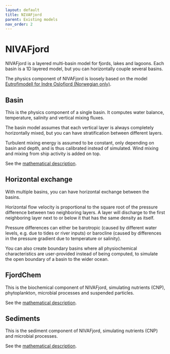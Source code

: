 ```yaml
---
layout: default
title: NIVAFjord
parent: Existing models
nav_order: 2
---
```


# NIVAFjord

NIVAFjord is a layered multi-basin model for fjords, lakes and lagoons. Each basin is a 1D layered model, but you can horizontally couple several basins.

The physics component of NIVAFjord is loosely based on the model [Eutrofimodell for Indre Oslofjord (Norwegian only)](https://niva.brage.unit.no/niva-xmlui/handle/11250/207887).

## Basin

This is the physics component of a single basin. It computes water balance, temperature, salinity and vertical mixing fluxes.

The basin model assumes that each vertical layer is always completely horizontally mixed, but you can have stratification between different layers.

Turbulent mixing energy is assumed to be constant, only depending on basin and depth, and is thus calibrated instead of simulated. Wind mixing and mixing from ship activity is added on top.

See the [mathematical description](autogen/nivafjord.html#nivafjord-basin).

## Horizontal exchange

With multiple basins, you can have horizontal exchange between the basins.

Horizontal flow velocity is proportional to the square root of the pressure difference between two neighboring layers. A layer will discharge to the first neighboring layer next to or below it that has the same density as itself.

Pressure differences can either be barotropic (caused by different water levels, e.g. due to tides or river inputs) or barocline (caused by differences in the pressure gradient due to temperature or salinity).

You can also create boundary basins where all physiochemical characteristics are user-provided instead of being computed, to simulate the open boundary of a basin to the wider ocean.

## FjordChem

This is the biochemical component of NIVAFjord, simulating nutrients (CNP), phytoplankton, microbial processes and suspended particles.

See the [mathematical description](autogen/nivafjord.html#nivafjord-chemistry).

## Sediments

This is the sediment component of NIVAFjord, simulating nutrients (CNP) and microbial processes.

See the [mathematical description](autogen/nivafjord.html#nivafjord-sediments).